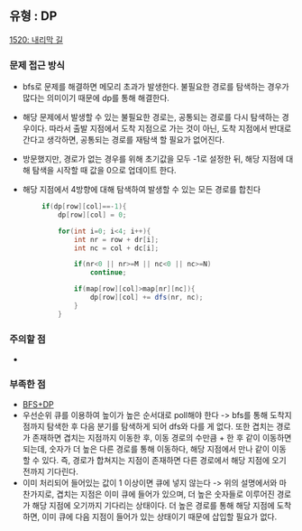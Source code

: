 ## 유형 : DP
[1520: 내리막 길](https://www.acmicpc.net/problem/1520)

### 문제 접근 방식
  - bfs로 문제를 해결하면 메모리 초과가 발생한다. 불필요한 경로를 탐색하는 경우가 많다는 의미이기 때문에 dp를 통해 해결한다.
  - 해당 문제에서 발생할 수 있는 불필요한 경로는, 공통되는 경로를 다시 탐색하는 경우이다. 따라서 출발 지점에서 도착 지점으로 가는 것이 아닌, 도착 지점에서 반대로 간다고 생각하면, 공통되는 경로를 재탐색 할 필요가 없어진다. 
  - 방문했지만, 경로가 없는 경우를 위해 초기값을 모두 -1로 설정한 뒤, 해당 지점에 대해 탐색을 시작할 때 값을 0으로 업데이트 한다.

  - 해당 지점에서 4방향에 대해 탐색하여 발생할 수 있는 모든 경로를 합친다
``` Java
        if(dp[row][col]==-1){
            dp[row][col] = 0;

            for(int i=0; i<4; i++){
                int nr = row + dr[i];
                int nc = col + dc[i];

                if(nr<0 || nr>=M || nc<0 || nc>=N)
                    continue;

                if(map[row][col]>map[nr][nc]){
                    dp[row][col] += dfs(nr, nc);
                }
            }
```

### 주의할 점
  - 

### 부족한 점
  - [BFS+DP](https://lovelyunsh.tistory.com/40)
  - 우선순위 큐를 이용하여 높이가 높은 순서대로 poll해야 한다 -> bfs를 통해 도착지점까지 탐색한 후 다음 분기를 탐색하게 되어 dfs와 다를 게 없다. 또한 겹치는 경로가 존재하면 겹치는 지점까지 이동한 후, 이동 경로의 수만큼 + 한 후 같이 이동하면 되는데, 숫자가 더 높은 다른 경로를 통해 이동하다, 해당 지점에서 만나 같이 이동할 수 있다. 즉, 경로가 합쳐지는 지점이 존재하면 다른 경로에서 해당 지점에 오기 전까지 기다린다.
  - 이미 처리되어 들어있는 값이 1 이상이면 큐에 넣지 않는다 -> 위의 설명에서와 마찬가지로, 겹치는 지점은 이미 큐에 들어가 있으며, 더 높은 숫자들로 이루어진 경로가 해당 지점에 오기까지 기다리는 상태이다. 더 높은 경로를 통해 해당 지점에 도착하면, 이미 큐에 다음 지점이 들어가 있는 상태이기 때문에 삽입할 필요가 없다. 
